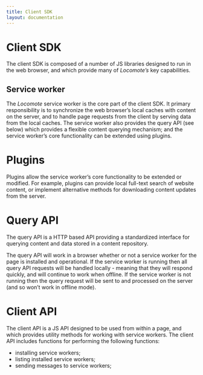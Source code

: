 ```yaml
---
title: Client SDK
layout: documentation
---
```

# Client SDK

The client SDK is composed of a number of JS libraries designed to run in the web browser, and which provide many of _Locomote’s_ key capabilities.

## Service worker
The _Locomote_ service worker is the core part of the client SDK. It primary responsibility is to synchronize the web browser’s local caches with content on the server, and to handle page requests from the client by serving data from the local caches. The service worker also provides the query API (see below) which provides a flexible content querying mechanism; and the service worker’s core functionality can be extended using plugins.

# Plugins
Plugins allow the service worker’s core functionality to be extended or modified. For example, plugins can provide local full-text search of website content, or implement alternative methods for downloading content updates from the server.

# Query API

The query API is a HTTP based API providing a standardized interface for querying content and data stored in a content repository.

The query API will work in a browser whether or not a service worker for the page is installed and operational. If the service worker is running then all query API requests will be handled locally - meaning that they will respond quickly, and will continue to work when offline. If the service worker is not running then the query request will be sent to and processed on the server (and so won’t work in offline mode).

# Client API

The client API is a JS API designed to be used from within a page, and which provides utility methods for working with service workers. The client API includes functions for performing the following functions:
* installing service workers;
* listing installed service workers;
* sending messages to service workers;
